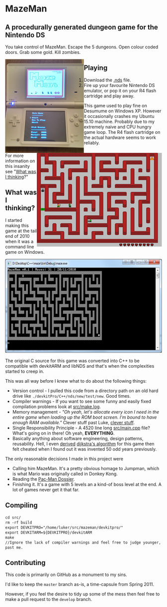 # MazeMan
## A procedurally generated dungeon game for the Nintendo DS
You take control of MazeMan. Escape the 5 dungeons. Open colour coded doors. Grab some gold. Kill zombies.

<img  style="float: left;" src="https://github.com/convenient/mazeman/raw/master/README/on-console.jpg" height="300"> <img style="float: right;" src="https://github.com/convenient/mazeman/raw/master/README/zoom-game.png" height="300">

## Playing

  1. Download the [.nds](https://github.com/convenient/mazeman/raw/master/src/src.nds) file.
  1. Fire up your favourite Nintendo DS emulator, or pop it on your R4 flash cartridge and play away.

This game used to play fine on Desumume on Windows XP. However it occasionally crashes my Ubuntu 15.10 machine. Probably due to my extremely naive and CPU hungry game loop. The R4 flash cartridge on the actual hardware seems to work reliably.

For more information on this insanity see "[What was I thinking](#what-was-i-thinking)?"

## What was I thinking?

I started making this game at the tail end of 2010 when it was a command line game on Windows. 

<img src="https://github.com/convenient/mazeman/raw/master/README/command-line-2010.png" height="300">

The original C source for this game was converted into C++ to be compatible with devkitARM and libNDS and that's when the complexities started to creep in. 

This was all way before I knew what to do about the following things:

* Version control - I pulled this code from a directory path on an old hard drive like `./devkitPro/C++/nds/new/test/new`. Good times.
* Compiler warnings - If you want to see some funny and easily fixed compilation problems look at [src/make.log](https://github.com/convenient/mazeman/blob/master/src/make.log).
* Memory management - *"Oh yeah, let's allocate every icon I need in the entire game when loading up the ROM boot screen. I'm bound to have enough RAM available."* Clever stuff past Luke, [clever stuff](https://github.com/convenient/mazeman/blob/master/src/source/main.cpp#L579).
* Single Responsibility Principle - A 4520 line long [src/main.cpp](https://github.com/convenient/mazeman/blob/master/src/source/main.cpp) file? What's going on in there! Oh yeah, **EVERYTHING**.
* Basically anything about software engineering, design patterns, reusability. Hell, I even [derived](https://github.com/convenient/mazeman/blob/master/src/source/main.cpp#L1134) [dijkstra's algorithm](https://en.wikipedia.org/wiki/Dijkstra%27s_algorithm) for this game then felt cheated when I found out it was invented 50 odd years previously.

The only reasonable decisions I made in this project were

* Calling him MazeMan. It's a pretty obvious homage to Jumpman, which is what Mario was originally called in Donkey Kong.
* Reading the [Pac-Man Dossier](http://www.gamasutra.com/view/feature/3938/the_pacman_dossier.php?print=1).
* Finishing it. It's a game with 5 levels an a kind-of boss level at the end. A lot of games never get it that far. 

## Compiling

    cd src/
    rm -rf build
    export DEVKITPRO="/home/luker/src/mazeman/devkitpro/"
    export DEVKITARM=${DEVKITPRO}/devkitARM
    make
    //Ignore the lack of compiler warnings and feel free to judge younger, past me.

## Contributing

This code is primarily on GitHub as a monument to my sins.

I'd like to keep the `master` branch as-is, a time-capsule from Spring 2011.

However, if you feel the desire to tidy up some of the mess then feel free to make a pull request to the `develop` branch.
